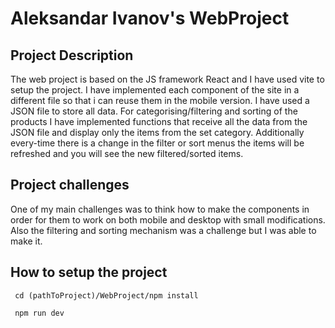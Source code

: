 # Aleksandar Ivanov's WebProject

## Project Description

 The web project is based on the JS framework React and I have used vite to setup the project. I have implemented each component of the site in a different file so that i can reuse them in the mobile version. I have used a JSON file to store all data. For categorising/filtering and sorting of the products I have implemented functions that receive all the data from the JSON file and display only the items from the set category. Additionally every-time there is a change in the filter or sort menus the items will be refreshed and you will see the new filtered/sorted items. 

## Project challenges

 One of my main challenges was to think how to make the components in order for them to work on both mobile and desktop with small modifications. Also the filtering and sorting mechanism was a challenge but I was able to make it.

## How to setup the project

```
 cd (pathToProject)/WebProject/npm install
```

```
 npm run dev
```
